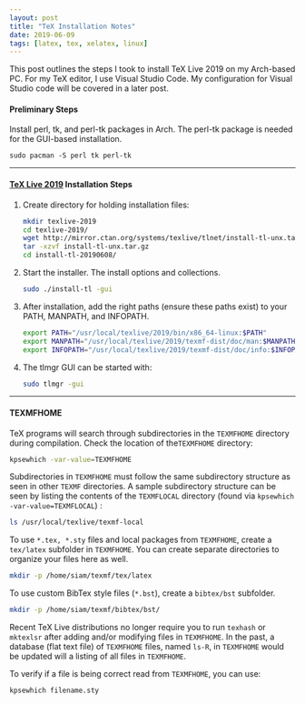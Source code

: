 ```yaml
---
layout: post
title: "TeX Installation Notes"
date: 2019-06-09
tags: [latex, tex, xelatex, linux]
---
```


This post outlines the steps I took to install TeX Live 2019 on my Arch-based PC. For my TeX editor, I use Visual Studio Code. My configuration for Visual Studio code will be covered in a later post. 

#### Preliminary Steps
Install perl, tk, and perl-tk packages in Arch. The perl-tk package is needed for the GUI-based installation.
```
sudo pacman -S perl tk perl-tk
```

---

#### [TeX Live 2019](https://www.tug.org/texlive/) Installation Steps
1. Create directory for holding installation files:

    ```bash
    mkdir texlive-2019
    cd texlive-2019/
    wget http://mirror.ctan.org/systems/texlive/tlnet/install-tl-unx.tar.gz
    tar -xzvf install-tl-unx.tar.gz
    cd install-tl-20190608/
    ````
2. Start the installer. The install options and collections.

    ```bash
    sudo ./install-tl -gui
    ```
    <!-- Install options and collections: 
    ![alt text](/static/img/tex-live-1.png "Install options")
    ![alt text](/static/img/tex-live-2.png "Collections") -->

3. After installation, add the right paths (ensure these paths exist) to your PATH, MANPATH, and INFOPATH. 

    ```bash
    export PATH="/usr/local/texlive/2019/bin/x86_64-linux:$PATH"
    export MANPATH="/usr/local/texlive/2019/texmf-dist/doc/man:$MANPATH"
    export INFOPATH="/usr/local/texlive/2019/texmf-dist/doc/info:$INFOPATH"
    ```

4. The tlmgr GUI can be started with:
    ```bash
    sudo tlmgr -gui
    ```

---

#### TEXMFHOME

TeX programs will search through subdirectories in the `TEXMFHOME` directory during compilation. Check the location of the`TEXMFHOME` directory: 
```bash
kpsewhich -var-value=TEXMFHOME
```

Subdirectories in `TEXMFHOME` must follow the same subdirectory structure as seen in other `TEXMF` directories. A sample subdirectory structure can be seen by listing the contents of the `TEXMFLOCAL` directory (found via `kpsewhich -var-value=TEXMFLOCAL`) : 
```bash
ls /usr/local/texlive/texmf-local
```

To use `*.tex, *.sty` files and local packages from `TEXMFHOME`, create a `tex/latex` subfolder in `TEXMFHOME`. You can create separate directories to organize your files here as well.
```bash
mkdir -p /home/siam/texmf/tex/latex
```

To use custom BibTex style files (`*.bst`), create a `bibtex/bst` subfolder.
```bash
mkdir -p /home/siam/texmf/bibtex/bst/
```
Recent TeX Live distributions no longer require you to run `texhash` or `mktexlsr` after adding and/or modifying files in `TEXMFHOME`. In the past, a database (flat text file) of `TEXMFHOME` files, named `ls-R`, in `TEXMFHOME` would be updated will a listing of all files in `TEXMFHOME`. 

To verify if a file is being correct read from `TEXMFHOME`, you can use:

```bash
kpsewhich filename.sty
```
